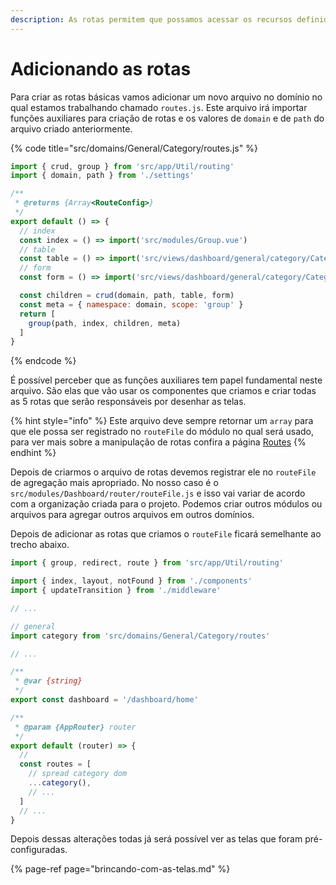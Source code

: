 ```yaml
---
description: As rotas permitem que possamos acessar os recursos definidos
---
```


# Adicionando as rotas

Para criar as rotas básicas vamos adicionar um novo arquivo no domínio no qual estamos trabalhando chamado `routes.js`. Este arquivo irá importar funções auxiliares para criação de rotas e os valores de `domain` e de `path` do arquivo criado anteriormente.

{% code title="src/domains/General/Category/routes.js" %}
```javascript
import { crud, group } from 'src/app/Util/routing'
import { domain, path } from './settings'

/**
 * @returns {Array<RouteConfig>}
 */
export default () => {
  // index
  const index = () => import('src/modules/Group.vue')
  // table
  const table = () => import('src/views/dashboard/general/category/CategoryTable')
  // form
  const form = () => import('src/views/dashboard/general/category/CategoryForm')

  const children = crud(domain, path, table, form)
  const meta = { namespace: domain, scope: 'group' }
  return [
    group(path, index, children, meta)
  ]
}

```
{% endcode %}

É possível perceber que as funções auxiliares tem papel fundamental neste arquivo. São elas que vão usar os componentes que criamos e criar todas as 5 rotas que serão responsáveis por desenhar as telas.

{% hint style="info" %}
Este arquivo deve sempre retornar um `array` para que ele possa ser registrado no `routeFile` do módulo no qual será usado, para ver mais sobre a manipulação de rotas confira a página [Routes](../como-utilizar/trabalhando-com-rotas.md)
{% endhint %}

Depois de criarmos o arquivo de rotas devemos registrar ele no `routeFile` de agregação mais apropriado. No nosso caso é o `src/modules/Dashboard/router/routeFile.js` e isso vai variar de acordo com a organização criada para o projeto. Podemos criar outros módulos ou arquivos para agregar outros arquivos em outros domínios.

Depois de adicionar as rotas que criamos o `routeFile` ficará semelhante ao trecho abaixo.

```javascript
import { group, redirect, route } from 'src/app/Util/routing'

import { index, layout, notFound } from './components'
import { updateTransition } from './middleware'

// ...

// general
import category from 'src/domains/General/Category/routes'

// ...

/**
 * @var {string}
 */
export const dashboard = '/dashboard/home'

/**
 * @param {AppRouter} router
 */
export default (router) => {
  //
  const routes = [
    // spread category dom
    ...category(),
    // ...
  ]
  // ...
}

```

Depois dessas alterações todas já será possível ver as telas que foram pré-configuradas.

{% page-ref page="brincando-com-as-telas.md" %}




